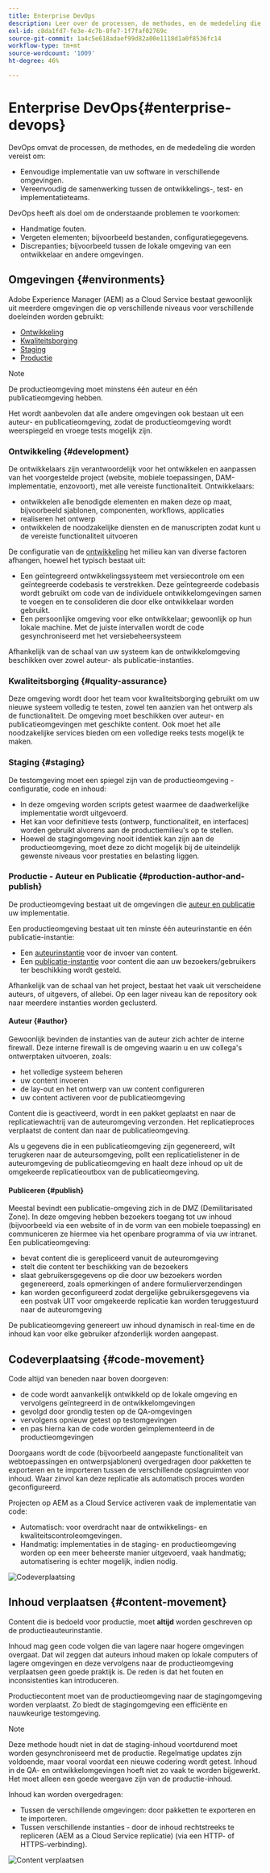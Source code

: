 ```yaml
---
title: Enterprise DevOps
description: Leer over de processen, de methodes, en de mededeling die worden vereist om plaatsing te verlichten en samenwerking te vereenvoudigen.
exl-id: c8da1fd7-fe3e-4c7b-8fe7-1f7faf02769c
source-git-commit: 1a4c5e618adaef99d82a00e1118d1a0f8536fc14
workflow-type: tm+mt
source-wordcount: '1009'
ht-degree: 46%

---
```


# Enterprise DevOps{#enterprise-devops}

DevOps omvat de processen, de methodes, en de mededeling die worden vereist om:

* Eenvoudige implementatie van uw software in verschillende omgevingen.
* Vereenvoudig de samenwerking tussen de ontwikkelings-, test- en implementatieteams.

DevOps heeft als doel om de onderstaande problemen te voorkomen:

* Handmatige fouten.
* Vergeten elementen; bijvoorbeeld bestanden, configuratiegegevens.
* Discrepanties; bijvoorbeeld tussen de lokale omgeving van een ontwikkelaar en andere omgevingen.

## Omgevingen {#environments}

Adobe Experience Manager (AEM) as a Cloud Service bestaat gewoonlijk uit meerdere omgevingen die op verschillende niveaus voor verschillende doeleinden worden gebruikt:

* [Ontwikkeling](#development)
* [Kwaliteitsborging](#quality-assurance)
* [Staging](#staging)
* [Productie](#production-author-and-publish)

>[!NOTE]
>
>De productieomgeving moet minstens één auteur en één publicatieomgeving hebben.
>
>Het wordt aanbevolen dat alle andere omgevingen ook bestaan uit een auteur- en publicatieomgeving, zodat de productieomgeving wordt weerspiegeld en vroege tests mogelijk zijn.

### Ontwikkeling {#development}

De ontwikkelaars zijn verantwoordelijk voor het ontwikkelen en aanpassen van het voorgestelde project (website, mobiele toepassingen, DAM-implementatie, enzovoort), met alle vereiste functionaliteit. Ontwikkelaars:

* ontwikkelen alle benodigde elementen en maken deze op maat, bijvoorbeeld sjablonen, componenten, workflows, applicaties
* realiseren het ontwerp
* ontwikkelen de noodzakelijke diensten en de manuscripten zodat kunt u de vereiste functionaliteit uitvoeren

De configuratie van de [ontwikkeling](/help/implementing/developing/introduction/development-guidelines.md) het milieu kan van diverse factoren afhangen, hoewel het typisch bestaat uit:

* Een geïntegreerd ontwikkelingssysteem met versiecontrole om een geïntegreerde codebasis te verstrekken. Deze geïntegreerde codebasis wordt gebruikt om code van de individuele ontwikkelomgevingen samen te voegen en te consolideren die door elke ontwikkelaar worden gebruikt.
* Een persoonlijke omgeving voor elke ontwikkelaar; gewoonlijk op hun lokale machine. Met de juiste intervallen wordt de code gesynchroniseerd met het versiebeheersysteem

Afhankelijk van de schaal van uw systeem kan de ontwikkelomgeving beschikken over zowel auteur- als publicatie-instanties.

### Kwaliteitsborging {#quality-assurance}

Deze omgeving wordt door het team voor kwaliteitsborging gebruikt om uw nieuwe systeem volledig te testen, zowel ten aanzien van het ontwerp als de functionaliteit. De omgeving moet beschikken over auteur- en publicatieomgevingen met geschikte content. Ook moet het alle noodzakelijke services bieden om een volledige reeks tests mogelijk te maken.

### Staging {#staging}

De testomgeving moet een spiegel zijn van de productieomgeving - configuratie, code en inhoud:

* In deze omgeving worden scripts getest waarmee de daadwerkelijke implementatie wordt uitgevoerd.
* Het kan voor definitieve tests (ontwerp, functionaliteit, en interfaces) worden gebruikt alvorens aan de productiemilieu&#39;s op te stellen.
* Hoewel de stagingomgeving nooit identiek kan zijn aan de productieomgeving, moet deze zo dicht mogelijk bij de uiteindelijk gewenste niveaus voor prestaties en belasting liggen.

### Productie - Auteur en Publicatie {#production-author-and-publish}

De productieomgeving bestaat uit de omgevingen die [auteur en publicatie](/help/sites-cloud/authoring/author-publish.md) uw implementatie.

Een productieomgeving bestaat uit ten minste één auteurinstantie en één publicatie-instantie:

* Een [auteurinstantie](#author) voor de invoer van content.
* Een [publicatie-instantie](#publish) voor content die aan uw bezoekers/gebruikers ter beschikking wordt gesteld.

Afhankelijk van de schaal van het project, bestaat het vaak uit verscheidene auteurs, of uitgevers, of allebei. Op een lager niveau kan de repository ook naar meerdere instanties worden geclusterd.

#### Auteur {#author}

Gewoonlijk bevinden de instanties van de auteur zich achter de interne firewall. Deze interne firewall is de omgeving waarin u en uw collega&#39;s ontwerptaken uitvoeren, zoals:

* het volledige systeem beheren
* uw content invoeren
* de lay-out en het ontwerp van uw content configureren
* uw content activeren voor de publicatieomgeving

Content die is geactiveerd, wordt in een pakket geplaatst en naar de replicatiewachtrij van de auteuromgeving verzonden. Het replicatieproces verplaatst de content dan naar de publicatieomgeving.

Als u gegevens die in een publicatieomgeving zijn gegenereerd, wilt terugkeren naar de auteursomgeving, pollt een replicatielistener in de auteuromgeving de publicatieomgeving en haalt deze inhoud op uit de omgekeerde replicatieoutbox van de publicatieomgeving.

#### Publiceren {#publish}

Meestal bevindt een publicatie-omgeving zich in de DMZ (Demilitarisated Zone). In deze omgeving hebben bezoekers toegang tot uw inhoud (bijvoorbeeld via een website of in de vorm van een mobiele toepassing) en communiceren ze hiermee via het openbare programma of via uw intranet. Een publicatieomgeving:

* bevat content die is gerepliceerd vanuit de auteuromgeving
* stelt die content ter beschikking van de bezoekers
* slaat gebruikersgegevens op die door uw bezoekers worden gegenereerd, zoals opmerkingen of andere formulierverzendingen
* kan worden geconfigureerd zodat dergelijke gebruikersgegevens via een postvak UIT voor omgekeerde replicatie kan worden teruggestuurd naar de auteuromgeving

De publicatieomgeving genereert uw inhoud dynamisch in real-time en de inhoud kan voor elke gebruiker afzonderlijk worden aangepast.

## Codeverplaatsing {#code-movement}

Code altijd van beneden naar boven doorgeven:

* de code wordt aanvankelijk ontwikkeld op de lokale omgeving en vervolgens geïntegreerd in de ontwikkelomgevingen
* gevolgd door grondig testen op de QA-omgevingen
* vervolgens opnieuw getest op testomgevingen
* en pas hierna kan de code worden geïmplementeerd in de productieomgevingen

Doorgaans wordt de code (bijvoorbeeld aangepaste functionaliteit van webtoepassingen en ontwerpsjablonen) overgedragen door pakketten te exporteren en te importeren tussen de verschillende opslagruimten voor inhoud. Waar zinvol kan deze replicatie als automatisch proces worden geconfigureerd.

Projecten op AEM as a Cloud Service activeren vaak de implementatie van code:

* Automatisch: voor overdracht naar de ontwikkelings- en kwaliteitscontroleomgevingen.
* Handmatig: implementaties in de staging- en productieomgeving worden op een meer beheerste manier uitgevoerd, vaak handmatig; automatisering is echter mogelijk, indien nodig.

![Codeverplaatsing](assets/code-movement.png)

## Inhoud verplaatsen {#content-movement}

Content die is bedoeld voor productie, moet **altijd** worden geschreven op de productieauteurinstantie.

Inhoud mag geen code volgen die van lagere naar hogere omgevingen overgaat. Dat wil zeggen dat auteurs inhoud maken op lokale computers of lagere omgevingen en deze vervolgens naar de productieomgeving verplaatsen geen goede praktijk is. De reden is dat het fouten en inconsistenties kan introduceren.

Productiecontent moet van de productieomgeving naar de stagingomgeving worden verplaatst. Zo biedt de stagingomgeving een efficiënte en nauwkeurige testomgeving.

>[!NOTE]
>
>Deze methode houdt niet in dat de staging-inhoud voortdurend moet worden gesynchroniseerd met de productie. Regelmatige updates zijn voldoende, maar vooral voordat een nieuwe codering wordt getest. Inhoud in de QA- en ontwikkelomgevingen hoeft niet zo vaak te worden bijgewerkt. Het moet alleen een goede weergave zijn van de productie-inhoud.

Inhoud kan worden overgedragen:

* Tussen de verschillende omgevingen: door pakketten te exporteren en te importeren.
* Tussen verschillende instanties - door de inhoud rechtstreeks te repliceren (AEM as a Cloud Service replicatie) (via een HTTP- of HTTPS-verbinding).

![Content verplaatsen](assets/content-movement.png)
